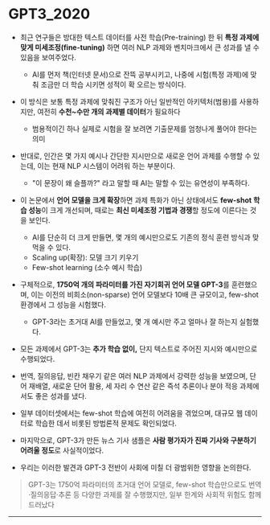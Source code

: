 # GPT3_2020

- 최근 연구들은 방대한 텍스트 데이터를 사전 학습(Pre-training) 한 뒤 **특정 과제에 맞게 미세조정(fine-tuning)** 하면 여러 NLP 과제와 벤치마크에서 큰 성과를 낼 수 있음을 보여주었다.

  - AI를 먼저 책(인터넷 문서)으로 잔뜩 공부시키고, 나중에 시험(특정 과제)에 맞춰 조금만 더 학습 시키면 성적이 확 오르는 방식이다.

- 이 방식은 보통 특정 과제에 맞춰진 구조가 아닌 일반적인 아키텍처(범용)를 사용하지만, 여전히 **수천~수만 개의 과제별 데이터**가 필요하다

  - 범용적이긴 하나 실제로 시험을 잘 보려면 기출문제를 엄청나게 풀어야 한다는 의미

- 반대로, 인간은 몇 가지 예시나 간단한 지시만으로 새로운 언어 과제를 수행할 수 있는데, 이는 현재 NLP 시스템이 어려워 하는 부분이다.

  - "이 문장이 왜 슬플까?" 라고 말할 때 AI는 말할 수 있는 유연성이 부족하다.

- 이 논문에서 **언어 모델을 크게 확장**하면 과제 특화가 아닌 상태에서도 **few-shot 학습 성능**이 크게 개선되며, 때로는 **최신 미세조정 기법과 경쟁**할 정도에 이른다는 것을 보인다.

  - AI를 단순히 더 크게 만들면, 몇 개의 예시만으로도 기존의 정식 훈련 방식과 맞먹을 수 있다.
  - Scaling up(확장): 모델 크기 키우기
  - Few-shot learning (소수 예시 학습)

- 구체적으로, **1750억 개의 파라미터를 가진 자기회귀 언어 모델 GPT-3**를 훈련했으며, 이는 이전의 비희소(non-sparse) 언어 모델보다 10배 큰 규모이고, few-shot 환경에서 그 성능을 시험했다.

  - GPT-3라는 초거대 AI를 만들었고, 몇 개 예시만 주고 얼마나 잘 하는지 실험했다.

- 모든 과제에서 GPT-3는 **추가 학습 없이,** 단지 텍스트로 주어진 지시와 예시만으로 수행되었다.

- 번역, 질의응답, 빈칸 채우기 같은 여러 NLP 과제에서 강력한 성능을 보였으며, 단어 재배열, 새로운 단어 활용, 세 자리 수 연산 같은 즉석 추론이나 분야 적응 과제에서도 좋은 성과를 냈다.

- 일부 데이터셋에서는 few-shot 학습에 여전히 어려움을 겪었으며, 대규모 웹 데이터로 학습한 데서 비롯된 방법론적 문제도 확인되었다.

- 마지막으로, GPT-3가 만든 뉴스 기사 샘플은 **사람 평가자가 진짜 기사와 구분하기 어려울 정도**로 사실적이었다.

- 우리는 이러한 발견과 GPT-3 전반이 사회에 미칠 더 광범위한 영향을 논의한다.

> GPT-3는 1750억 파라미터의 초거대 언어 모델로, few-shot 학습만으로도 번역·질의응답·추론 등 다양한 과제를 잘 수행했지만, 일부 한계와 사회적 위험도 함께 드러났다

---
